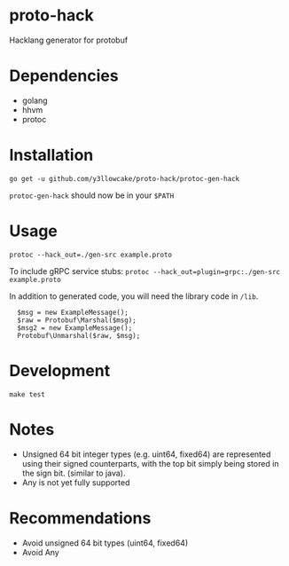 # proto-hack
Hacklang generator for protobuf

# Dependencies
- golang
- hhvm
- protoc

# Installation
`go get -u github.com/y3llowcake/proto-hack/protoc-gen-hack`

`protoc-gen-hack` should now be in your `$PATH`

# Usage
`protoc --hack_out=./gen-src example.proto`

To include gRPC service stubs:
`protoc --hack_out=plugin=grpc:./gen-src example.proto`

In addition to generated code, you will need the library code in `/lib`.

```
  $msg = new ExampleMessage();
  $raw = Protobuf\Marshal($msg);
  $msg2 = new ExampleMessage(); 
  Protobuf\Unmarshal($raw, $msg);
```

# Development
`make test`

# Notes
- Unsigned 64 bit integer types (e.g. uint64, fixed64) are represented using
their signed counterparts, with the top bit simply being stored in the sign bit.
(similar to java).
- Any is not yet fully supported

# Recommendations
- Avoid unsigned 64 bit types (uint64, fixed64)
- Avoid Any
